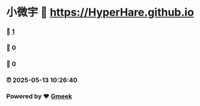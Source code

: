 # 小微宇 :link: https://HyperHare.github.io 
### :page_facing_up: [1](https://HyperHare.github.io/tag.html) 
### :speech_balloon: 0 
### :hibiscus: 0 
### :alarm_clock: 2025-05-13 10:26:40 
### Powered by :heart: [Gmeek](https://github.com/Meekdai/Gmeek)
